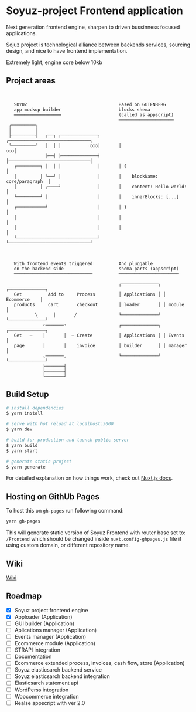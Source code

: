 # Soyuz-project Frontend application

Next generation frontend engine, sharpen to driven bussinness focused applications.

Sojuz project is technological 
alliance between backends services, sourcing design, and nice to have frontend implementation.

Extremely light, engine core below 10kb

## Project areas


```

   
   SOYUZ                                   Based on GUTENBERG
   app mockup builder                      blocks shema 
   ══════════════════                      (called as appscript)
                                           ═════════════════════
 ╭─────────┐ 
 │         │
 ├─────────┤   ┌──┐ ┌──────────────╮       ╭───────────────────────────────╮
 └─────────┘   │  │ │           ○○○│       │                            ○○○│
               ├──┤ ├──────────────┤       ├───────────────────────────────┤
   ┌─────────┐ │  │ │              │       │ {                             │
   │         │ └──┘ │              │       │    blockName: core/paragraph  │
   │         │ ┌────┘              │       │    content: Hello world!      │
   └─────────┘ │                   │       │    innerBlocks: [...]         │
   ┌───────────┘                   │       │ }                             │
   │                               │       │                               │
   │                               │       │                               │
   └───────────────────────────────┘       └───────────────────────────────┘



   With frontend events triggered          And pluggable 
   on the backend side                     shema parts (appscript)
   ══════════════════════════════          ═══════════════════════

                                           ┌──────────────┐ ┌──────────────┐
   Get          Add to     Process         │ Applications │ │ Ecommerce    │
   products     cart       checkout        │ loader       │ │ module       │
           ╲      │       ╱                └──────────────┘ └──────────────┘
              ◜───────◝                    ┌──────────────┐ ┌──────────────┐  
   Get   ─    │       │  ─ Create          │ Applications │ │ Events       │
   page       │       │    invoice         │ builder      │ │ manager      │
              ◟───────◞                    └──────────────┘ └──────────────┘
              ├───────┤
              ├───────┤
              └───────┘

```

## Build Setup

```bash
# install dependencies
$ yarn install

# serve with hot reload at localhost:3000
$ yarn dev

# build for production and launch public server
$ yarn build
$ yarn start

# generate static project
$ yarn generate
```

For detailed explanation on how things work, check out [Nuxt.js docs](https://nuxtjs.org).

## Hosting on GithUb Pages

To host this on `gh-pages` run following command:

```bash
yarn gh-pages
```

This will generate static version of Soyuz Frontend with router base set to: `/Frontend` which should be changed inside `nuxt.config-ghpages.js` file if using custom domain, or different repository name.

## Wiki

[Wiki](https://github.com/Soyuz-project/Frontend/wiki)

## Roadmap

- [x] Soyuz project frontend engine 
- [x] Apploader (Application)
- [ ] GUI builder (Application)
- [ ] Aplications manager (Application)
- [ ] Events manager (Application)
- [ ] Ecommerce module (Application)
- [ ] STRAPI integration
- [ ] Documentation
- [ ] Ecommerce extended process, invoices, cash flow, store (Application)
- [ ] Soyuz elasticsarch backend service
- [ ] Soyuz elasticsarch backend integration 
- [ ] Elasticsarch statement api
- [ ] WordPerss integration
- [ ] Woocommerce integration
- [ ] Realse appscript with ver 2.0
